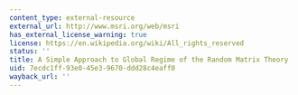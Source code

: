```yaml
---
content_type: external-resource
external_url: http://www.msri.org/web/msri
has_external_license_warning: true
license: https://en.wikipedia.org/wiki/All_rights_reserved
status: ''
title: A Simple Approach to Global Regime of the Random Matrix Theory
uid: 7ecdc1ff-93e0-45e3-9670-ddd28c4eaff0
wayback_url: ''
---
```

